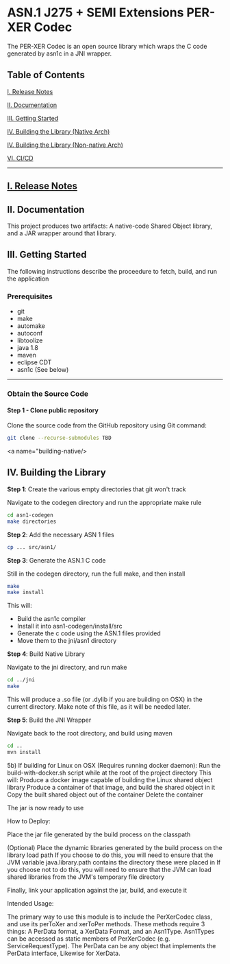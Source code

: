 # ASN.1 J275 + SEMI Extensions PER-XER Codec

The PER-XER Codec is an open source library which wraps the C code generated by asn1c in a JNI wrapper.

<a name="toc"/>

## Table of Contents

[I. Release Notes](#release-notes)

[II. Documentation](#documentation)

[III. Getting Started](#getting-started)

[IV. Building the Library (Native Arch)](#building-native)

[IV. Building the Library (Non-native Arch)](#building-non-native)

[VI. CI/CD](#cicd)

---

<a name="release-notes" id="release-notes"/>

## [I. Release Notes](ReleaseNotes.md)

<a name="documentation"/>

## II. Documentation

This project produces two artifacts: A native-code Shared Object library, and a JAR wrapper around that library.

<a name="getting-started"/>

## III. Getting Started

The following instructions describe the proceedure to fetch, build, and run the application

### Prerequisites
* git
* make
* automake
* autoconf
* libtoolize
* java 1.8
* maven
* eclipse CDT
* asn1c (See below)

---
### Obtain the Source Code

#### Step 1 - Clone public repository

Clone the source code from the GitHub repository using Git command:

```bash
git clone --recurse-submodules TBD
```

<a name="building-native/>

## IV. Building the Library

**Step 1**:  Create the various empty directories that git won't track

Navigate to the codegen directory and run the appropriate make rule

```bash
cd asn1-codegen
make directories
```

**Step 2**: Add the necessary ASN 1 files

```bash
cp ... src/asn1/ 
```

**Step 3**: Generate the ASN.1 C code

Still in the codegen directory, run the full make, and then install

```bash
make
make install
```

This will:
* Build the asn1c compiler
* Install it into asn1-codegen/install/src
* Generate the c code using the ASN.1 files provided
* Move them to the jni/asn1 directory 
    
**Step 4**: Build Native Library

Navigate to the jni directory, and run make

```bash
cd ../jni
make
```

This will produce a .so file (or .dylib if you are building on OSX) in the current directory. Make note of this file, as it will be needed later.

**Step 5**: Build the JNI Wrapper

Navigate back to the root directory, and build using maven

```bash
cd ..
mvn install
```




5b) If building for Linux on OSX (Requires running docker daemon):
    Run the build-with-docker.sh script while at the root of the project directory
        This will:
            Produce a docker image capable of building the Linux shared object library
            Produce a container of that image, and build the shared object in it
            Copy the built shared object out of the container
            Delete the container
            

The jar is now ready to use

How to Deploy:

Place the jar file generated by the build process on the classpath

(Optional) Place the dynamic libraries generated by the build process on the library load path
    If you choose to do this, you will need to ensure that the JVM variable java.library.path contains the directory these were placed in
    If you choose not to do this, you will need to ensure that the JVM can load shared libraries from the JVM's temporary file directory
    
Finally, link your application against the jar, build, and execute it


Intended Usage:

The primary way to use this module is to include the PerXerCodec class, and use its perToXer and xerToPer methods.
These methods require 3 things: A PerData format, a XerData Format, and an Asn1Type.
Asn1Types can be accessed as static members of PerXerCodec (e.g. ServiceRequestType).
The PerData can be any object that implements the PerData interface, Likewise for XerData.

</a>